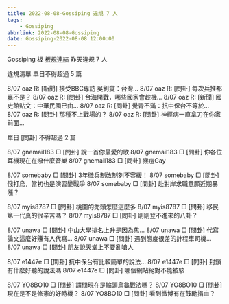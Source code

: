 ```yaml
---
title: 2022-08-08-Gossiping 違規 7 人
tags:
    - Gossiping
abbrlink: 2022-08-08-Gossiping
date: Gossiping-2022-08-08 12:00:00
---
```

Gossiping 板 [板規連結](https://www.ptt.cc/bbs/Gossiping/M.1637425085.A.07D.html)
昨天違規 7 人
<!-- more -->

違規清單
單日不得超過 5 篇

8/07 oaz R: [新聞] 接受BBC專訪 吳釗燮：台灣…
8/07 oaz R: [問卦]  每次兵推都贏不是？
8/07 oaz R: [問卦] 台海開戰，哪些國家會趁機…
8/07 oaz R: [新聞] 國史館貼文：中華民國已由…
8/07 oaz R: [問卦] 覺青不滿：抗中保台不等於…
8/07 oaz R: [問卦]  那種不上戰場的？
8/07 oaz R: [問卦] 神經病一直拿刀在你家前面…

單日 [問卦] 不得超過 2 篇

8/07 gnemail183 □ [問卦] 說一首你最愛的歌
8/07 gnemail183 □ [問卦] 你各位耳機現在在撥什麼音樂
8/07 gnemail183 □ [問卦] 猴痘Gay

8/07 somebaby □ [問卦] 3年徵兵制改制刻不容緩！
8/07 somebaby □ [問卦] 俄打烏，當初也是演習變戰爭
8/07 somebaby □ [問卦] 赴對岸求職意願近期暴漲？

8/07 myis8787 □ [問卦] 桃園的禿頭怎麼這麼多
8/07 myis8787 □ [問卦] 移民第一代真的很辛苦嗎？
8/07 myis8787 □ [問卦] 剛剛登不進來的八卦？

8/07 unawa □ [問卦] 中山大學排名上升是因為焦…
8/07 unawa □ [問卦] 代寫論文這麼好賺有人代寫…
8/07 unawa □ [問卦] 遇到態度很差的計程車司機…
8/07 unawa □ [問卦] 朋友說天堂上不要亂嗆人

8/07 e1447e □ [問卦] 抗中保台有比較簡單的說法…
8/07 e1447e □ [問卦] 封鎖有什麼好聽的說法嗎
8/07 e1447e □ [問卦] 哪個網站絕對不能被駭

8/07 YO8BO10 □ [問卦] 請問現在是縮頭烏龜戰法嗎？
8/07 YO8BO10 □ [問卦] 現在是不是修憲的好時機？
8/07 YO8BO10 □ [問卦] 看到微博有在鼓勵捐血？